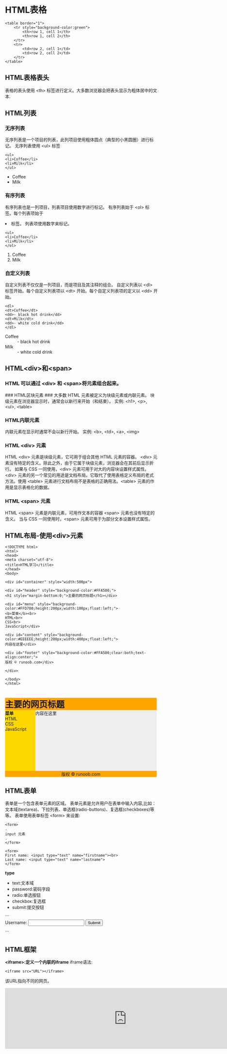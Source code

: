 # HTML表格 #
```
<table border="1">
    <tr style="background-color:green">
        <th>row 1, cell 1</th>
        <th>row 1, cell 2</th>
    </tr>
    <tr>
        <td>row 2, cell 1</td>
        <td>row 2, cell 2</td>
    </tr>
</table>
```
## HTML表格表头 ##
表格的表头使用 &lt;th> 标签进行定义。大多数浏览器会把表头显示为<th>粗体居中的文本.</th>

## HTML列表 ##
### 无序列表 ###
无序列表是一个项目的列表，此列项目使用粗体圆点（典型的小黑圆圈）进行标记。
无序列表使用 &lt;ul> 标签
```
<ul>
<li>Coffee</li>
<li>Milk</li>
</ul>
```
<ul>
<li>Coffee</li>
<li>Milk</li>
</ul>

### 有序列表 ###
有序列表也是一列项目，列表项目使用数字进行标记。 有序列表始于 &lt;ol> 标签。每个列表项始于 <li> 标签。
列表项使用数字来标记。
```
<ul>
<li>Coffee</li>
<li>Milk</li>
</ol>
```
<ol>
<li>Coffee</li>
<li>Milk</li>
</ol>

### 自定义列表 ###
自定义列表不仅仅是一列项目，而是项目及其注释的组合。
自定义列表以 &lt;dl> 标签开始。每个自定义列表项以 &lt;dt> 开始。每个自定义列表项的定义以 &lt;dd> 开始。
```
<dl>
<dt>Coffee</dt>
<dd>- black hot drink</dd>
<dt>Milk</dt>
<dd>- white cold drink</dd>
</dl>
```
<dl>
<dt>Coffee</dt>
<dd>- black hot drink</dd>
<dt>Milk</dt>
<dd>- white cold drink</dd>
</dl>

## HTML&lt;div>和&lt;span> ##
<h3>HTML 可以通过 &lt;div> 和 &lt;span>将元素组合起来。</h3>
### HTML区块元素 ###
大多数 HTML 元素被定义为块级元素或内联元素。
块级元素在浏览器显示时，通常会以新行来开始（和结束）。
实例: &lt;h1>, &lt;p>, &lt;ul>, &lt;table> 

### HTML内联元素 ###
内联元素在显示时通常不会以新行开始。
实例: &lt;b>, &lt;td>, &lt;a>, &lt;img>

### HTML &lt;div> 元素 ###

HTML &lt;div> 元素是块级元素，它可用于组合其他 HTML 元素的容器。
&lt;div> 元素没有特定的含义。除此之外，由于它属于块级元素，浏览器会在其前后显示折行。
如果与 CSS 一同使用，&lt;div> 元素可用于对大的内容块设置样式属性。
&lt;div> 元素的另一个常见的用途是文档布局。它取代了使用表格定义布局的老式方法。使用 &lt;table> 元素进行文档布局不是表格的正确用法。&lt;table> 元素的作用是显示表格化的数据。
### HTML &lt;span> 元素 ###
HTML &lt;span> 元素是内联元素，可用作文本的容器
&lt;span> 元素也没有特定的含义。
当与 CSS 一同使用时，&lt;span> 元素可用于为部分文本设置样式属性。

## HTML布局-使用&lt;div>元素 ##
```
<!DOCTYPE html>
<html>
<head> 
<meta charset="utf-8"> 
<title>HTML学习</title> 
</head>
<body>
 
<div id="container" style="width:500px">
 
<div id="header" style="background-color:#FFA500;">
<h1 style="margin-bottom:0;">主要的网页标题</h1></div>
 
<div id="menu" style="background-color:#FFD700;height:200px;width:100px;float:left;">
<b>菜单</b><br>
HTML<br>
CSS<br>
JavaScript</div>
 
<div id="content" style="background-color:#EEEEEE;height:200px;width:400px;float:left;">
内容在这里</div>
 
<div id="footer" style="background-color:#FFA500;clear:both;text-align:center;">
版权 © runoob.com</div>
 
</div>
 
</body>
</html>
```

<html>
<head> 
<meta charset="utf-8"> 
<title>菜鸟教程(runoob.com)</title> 
</head>
<body>
 
<div id="container" style="width:500px">
 
<div id="header" style="background-color:#FFA500;">
<h1 style="margin-bottom:0;">主要的网页标题</h1></div>
 
<div id="menu" style="background-color:#FFD700;height:200px;width:100px;float:left;">
<b>菜单</b><br>
HTML<br>
CSS<br>
JavaScript</div>
 
<div id="content" style="background-color:#EEEEEE;height:200px;width:400px;float:left;">
内容在这里</div>
 
<div id="footer" style="background-color:#FFA500;clear:both;text-align:center;">
版权 © runoob.com</div>
 
</div>
 
</body>
</html>

## HTML表单 ##
表单是一个包含表单元素的区域。
表单元素是允许用户在表单中输入内容,比如：文本域(textarea)、下拉列表、单选框(radio-buttons)、复选框(checkboxes)等等。
表单使用表单标签 &lt;form> 来设置:
```
<form>
.
input 元素
.
</form>
```
```
<form>
First name: <input type="text" name="firstname"><br>
Last name: <input type="text" name="lastname">
</form> 
```
<b>type</b>
<ul>
<li>text:文本域</li>
<li>password:密码字段</li>
<li>radio:单选按钮</li>
<li>checkbox:复选框</li>
<li>submit:提交按钮</li>
</ul>
```
<form name="input" action="html_form_action.php" method="get">
Username: <input type="text" name="user">
<input type="submit" value="Submit">
</form>
```

## HTML框架 ##
<b>&lt;iframe>:定义一个内联的iframe</b>
iframe语法:
```
<iframe src="URL"></iframe>
```
该URL指向不同的网页。
<iframe src="https://www.baidu.com/" width="800" height="200" frameborder="0">panda</iframe>

